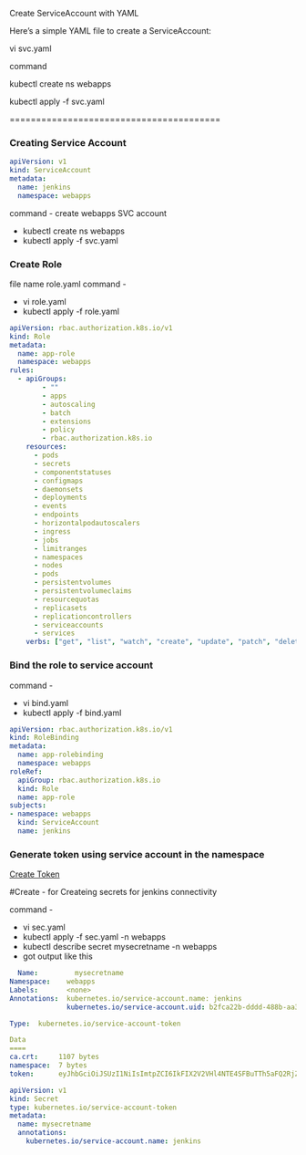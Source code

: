 
Create ServiceAccount with YAML

Here’s a simple YAML file to create a ServiceAccount:

vi svc.yaml


command 

 kubectl create ns webapps 
 
 kubectl apply -f svc.yaml
 
========================================

### Creating Service Account


```yaml
apiVersion: v1
kind: ServiceAccount
metadata:
  name: jenkins
  namespace: webapps
```

command -
create webapps SVC account 
- kubectl create ns webapps
- kubectl apply -f svc.yaml


### Create Role 

file name role.yaml
command - 
- vi role.yaml
- kubectl apply -f role.yaml

```yaml
apiVersion: rbac.authorization.k8s.io/v1
kind: Role
metadata:
  name: app-role
  namespace: webapps
rules:
  - apiGroups:
        - ""
        - apps
        - autoscaling
        - batch
        - extensions
        - policy
        - rbac.authorization.k8s.io
    resources:
      - pods
      - secrets
      - componentstatuses
      - configmaps
      - daemonsets
      - deployments
      - events
      - endpoints
      - horizontalpodautoscalers
      - ingress
      - jobs
      - limitranges
      - namespaces
      - nodes
      - pods
      - persistentvolumes
      - persistentvolumeclaims
      - resourcequotas
      - replicasets
      - replicationcontrollers
      - serviceaccounts
      - services
    verbs: ["get", "list", "watch", "create", "update", "patch", "delete"]
```



### Bind the role to service account

command -
- vi bind.yaml
- kubectl apply -f bind.yaml


```yaml
apiVersion: rbac.authorization.k8s.io/v1
kind: RoleBinding
metadata:
  name: app-rolebinding
  namespace: webapps 
roleRef:
  apiGroup: rbac.authorization.k8s.io
  kind: Role
  name: app-role 
subjects:
- namespace: webapps 
  kind: ServiceAccount
  name: jenkins 
```

### Generate token using service account in the namespace

[Create Token](https://kubernetes.io/docs/reference/access-authn-authz/service-accounts-admin/#:~:text=To%20create%20a%20non%2Dexpiring,with%20that%20generated%20token%20data.)

#Create - for Createing secrets for jenkins connectivity 

command -
- vi sec.yaml
- kubectl apply -f sec.yaml -n webapps
- kubectl describe secret mysecretname -n webapps
- got output like this 
```yaml
  Name:         mysecretname
Namespace:    webapps
Labels:       <none>
Annotations:  kubernetes.io/service-account.name: jenkins
              kubernetes.io/service-account.uid: b2fca22b-dddd-488b-aa3b-d81df4735390

Type:  kubernetes.io/service-account-token

Data
====
ca.crt:     1107 bytes
namespace:  7 bytes
token:      eyJhbGciOiJSUzI1NiIsImtpZCI6IkFIX2V2VHl4NTE4SFBuTTh5aFQ2RjZGWlJ3U0xvS0I0ZWdxNjVjNUE5YzQifQ.eyJpc3MiOiJrdWJlcm5ldGVzL3NlcnZpY2VhY2NvdW50Iiwia3ViZXJuZXRlcy5pby9zZXJ2aWNlYWNjb3VudC9uYW1lc3BhY2UiOiJ3ZWJhcHBzIiwia3ViZXJuZXRlcy5pby9zZXJ2aWNlYWNjb3VudC9zZWNyZXQubmFtZSI6Im15c2VjcmV0bmFtZSIsImt1YmVybmV0ZXMuaW8vc2VydmljZWFjY291bnQvc2VydmljZS1hY2NvdW50Lm5hbWUiOiJqZW5raW5zIiwia3ViZXJuZXRlcy5pby9zZXJ2aWNlYWNjb3VudC9zZXJ2aWNlLWFjY291bnQudWlkIjoiYjJmY2EyMmItZGRkZC00ODhiLWFhM2ItZDgxZGY0NzM1MzkwIiwic3ViIjoic3lzdGVtOnNlcnZpY2VhY2NvdW50OndlYmFwcHM6amVua2lucyJ9.l2594F6ZDeKdRNTI6D0p4FSynm77r205297ImAsz6dI9moXVnrsvg2ujmFES-Rs-Zh4Y8vfJevNeWpP2r6zl15j4qxIXsxKEJe9fMIFTUTLjGAiB5f2PmEddAT3fuV6kRz0O92f01X6RcgRDUHRrSS6fnqNe9ZdPDdGDR2-dRN2YkciXpK6HGXiOaXM7D4TSKUd9l295DlzJz5N_cdZZST9psjBaZ-COJ-d35omj7feM2XxxO9wdtYniQuXGUaX0s_mjR0DWXE_BWUQfK4XPTcTHcfLX7BHqsZUvNPNmiC8QmDPypgCLa_9kdpA9-96LVkNX5TjO3tFCVfoyh2NDNg
```

```yaml
apiVersion: v1
kind: Secret
type: kubernetes.io/service-account-token
metadata:
  name: mysecretname
  annotations:
    kubernetes.io/service-account.name: jenkins

```
